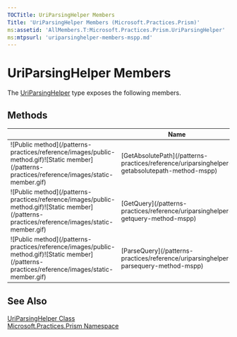 ```yaml
---
TOCTitle: UriParsingHelper Members
Title: 'UriParsingHelper Members (Microsoft.Practices.Prism)'
ms:assetid: 'AllMembers.T:Microsoft.Practices.Prism.UriParsingHelper'
ms:mtpsurl: 'uriparsinghelper-members-mspp.md'
---
```


# UriParsingHelper Members

The [UriParsingHelper](/patterns-practices/reference/uriparsinghelper-class-mspp) type exposes the following members.

## Methods

<table>

<thead>
<tr class="header">
<th> </th>
<th>Name</th>
<th>Description</th>
</tr>
</thead>
<tbody>
<tr class="odd">
<td>![Public method](/patterns-practices/reference/images/public-method.gif)![Static member](/patterns-practices/reference/images/static-member.gif)</td>
<td>[GetAbsolutePath](/patterns-practices/reference/uriparsinghelper-getabsolutepath-method-mspp)</td>
<td><div class="summary">
Gets the AbsolutePath part of uri.
</div></td>
</tr>
<tr class="even">
<td>![Public method](/patterns-practices/reference/images/public-method.gif)![Static member](/patterns-practices/reference/images/static-member.gif)</td>
<td>[GetQuery](/patterns-practices/reference/uriparsinghelper-getquery-method-mspp)</td>
<td><div class="summary">
Gets the query part of uri.
</div></td>
</tr>
<tr class="odd">
<td>![Public method](/patterns-practices/reference/images/public-method.gif)![Static member](/patterns-practices/reference/images/static-member.gif)</td>
<td>[ParseQuery](/patterns-practices/reference/uriparsinghelper-parsequery-method-mspp)</td>
<td><div class="summary">
Parses the query of uri into a dictionary.
</div></td>
</tr>
</tbody>
</table>

## See Also
[UriParsingHelper Class](/patterns-practices/reference/uriparsinghelper-class-mspp)  
[Microsoft.Practices.Prism Namespace](/patterns-practices/reference/mspp-namespace)